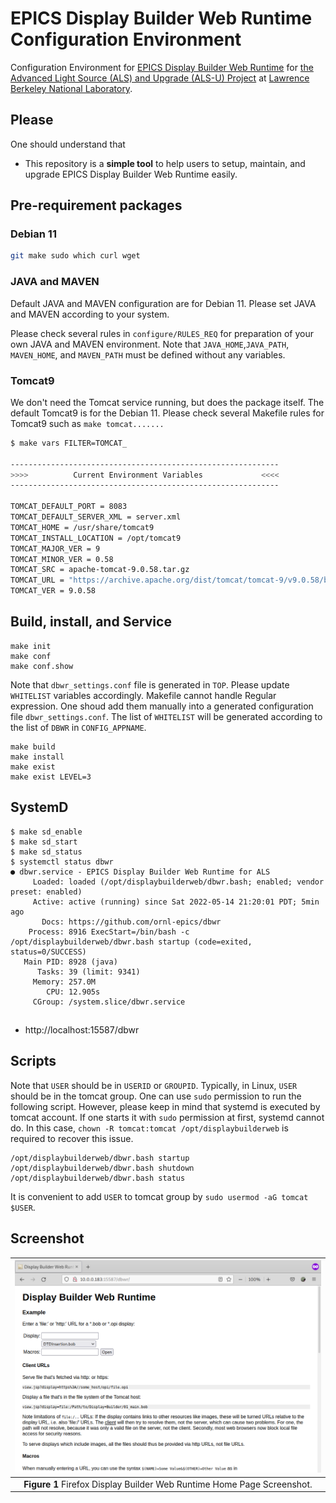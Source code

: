 # EPICS Display Builder Web Runtime Configuration Environment

Configuration Environment for [EPICS Display Builder Web Runtime](https://github.com/ornl-epics/dbwr) for [the Advanced Light Source (ALS) and Upgrade (ALS-U) Project](https://als.lbl.gov/als-u/overview/) at [Lawrence Berkeley National Laboratory](https://lbl.gov).

## Please

One should understand that 
- This repository is a **simple tool** to help users to setup, maintain, and upgrade EPICS Display Builder Web Runtime easily.

## Pre-requirement packages

### Debian 11

```bash
git make sudo which curl wget
```


### JAVA and MAVEN

Default JAVA and MAVEN configuration are for Debian 11. Please set JAVA and MAVEN according to your system.

Please check several rules in `configure/RULES_REQ` for preparation of your own JAVA and MAVEN environment.
Note that `JAVA_HOME`,`JAVA_PATH`, `MAVEN_HOME`, and `MAVEN_PATH` must be defined without any variables.

### Tomcat9

We don't need the Tomcat service running, but does the package itself. The default Tomcat9 is for the Debian 11.
Please check several Makefile rules for Tomcat9 such as `make tomcat.......`

```bash
$ make vars FILTER=TOMCAT_

------------------------------------------------------------
>>>>          Current Environment Variables             <<<<
------------------------------------------------------------

TOMCAT_DEFAULT_PORT = 8083
TOMCAT_DEFAULT_SERVER_XML = server.xml
TOMCAT_HOME = /usr/share/tomcat9
TOMCAT_INSTALL_LOCATION = /opt/tomcat9
TOMCAT_MAJOR_VER = 9
TOMCAT_MINOR_VER = 0.58
TOMCAT_SRC = apache-tomcat-9.0.58.tar.gz
TOMCAT_URL = "https://archive.apache.org/dist/tomcat/tomcat-9/v9.0.58/bin/apache-tomcat-9.0.58.tar.gz"
TOMCAT_VER = 9.0.58
```

## Build, install, and Service


```
make init
make conf
make conf.show
```
Note that `dbwr_settings.conf` file is generated in `TOP`. Please update `WHITELIST` variables accordingly. Makefile cannot handle Regular expression. One shoud add them manually into a generated configuration file `dbwr_settings.conf`. The list of `WHITELIST` will be generated according to the list of `DBWR` in `CONFIG_APPNAME`.

```
make build
make install
make exist
make exist LEVEL=3
```

## SystemD

```
$ make sd_enable
$ make sd_start
$ make sd_status
$ systemctl status dbwr
● dbwr.service - EPICS Display Builder Web Runtime for ALS
     Loaded: loaded (/opt/displaybuilderweb/dbwr.bash; enabled; vendor preset: enabled)
     Active: active (running) since Sat 2022-05-14 21:20:01 PDT; 5min ago
       Docs: https://github.com/ornl-epics/dbwr
    Process: 8916 ExecStart=/bin/bash -c /opt/displaybuilderweb/dbwr.bash startup (code=exited, status=0/SUCCESS)
   Main PID: 8928 (java)
      Tasks: 39 (limit: 9341)
     Memory: 257.0M
        CPU: 12.905s
     CGroup: /system.slice/dbwr.service

```

##
* http://localhost:15587/dbwr

## Scripts

Note that `USER` should be in `USERID` or `GROUPID`. Typically, in Linux, `USER` should be in the tomcat group. One can use `sudo` permission to run the following script. However, please keep in mind that systemd is executed by tomcat account. If one starts it with `sudo` permission at first, systemd cannot do. In this case, `chown -R tomcat:tomcat /opt/displaybuilderweb` is required to recover this issue.

```
/opt/displaybuilderweb/dbwr.bash startup
/opt/displaybuilderweb/dbwr.bash shutdown
/opt/displaybuilderweb/dbwr.bash status
```

It is convenient to add `USER` to tomcat group by `sudo usermod -aG tomcat $USER`.

## Screenshot


|![AAH](docs/images/dbwr.png)|
| :---: |
|**Figure 1** Firefox Display Builder Web Runtime Home Page Screenshot.|
